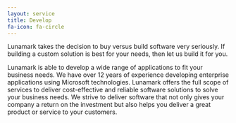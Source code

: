 ```yaml
---
layout: service
title: Develop
fa-icon: fa-circle
---
```


Lunamark takes the decision to buy versus build software very seriously.  If building a custom solution is best for your needs, then let us build it for you.

Lunamark is able to develop a wide range of applications to fit your business needs. We have over 12 years of experience developing enterprise applications using Microsoft technologies. Lunamark offers the full scope of services to deliver cost-effective and reliable software solutions to solve your business needs. We strive to deliver software that not only gives your company a return on the investment but also helps you deliver a great product or service to your customers.

